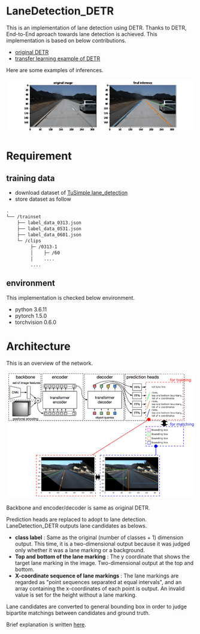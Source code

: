 # LaneDetection_DETR

This is an implementation of lane detection using DETR. Thanks to DETR, End-to-End aproach towards lane detection is achieved.
This implementation is based on below contributions.
- [original DETR](https://github.com/facebookresearch/detr)
- [transfer learning example of DETR](https://www.kaggle.com/tanulsingh077/end-to-end-object-detection-with-transformers-detr)

Here are some examples of inferences.

![](.github/samples.gif)

# Requirement

## training data
* download dataset of [TuSimple lane_detection](https://github.com/TuSimple/tusimple-benchmark/tree/master/doc/lane_detection)
* store dataset as follow

```
.
└── /trainset
    ├── label_data_0313.json
    ├── label_data_0531.json
    ├── label_data_0601.json
    └─ /clips
         ├─ /0313-1
         │    ├─ /60
         │    ....
         ....
```

## environment
This implementation is checked below environment.
* python 3.6.11
* pytorch 1.5.0
* torchvision 0.6.0

# Architecture
This is an overview of the network.

![](.github/architecture.png)

Backbone and encoder/decoder is same as original DETR.

Prediction heads are replaced to adopt to lane detection. LaneDetection_DETR outputs lane candidates as belows.
- **class label** : Same as the original (number of classes + 1) dimension output. This time, it is a two-dimensional output because it was judged only whether it was a lane marking or a background.
- **Top and bottom of the lane marking** : The y coordinate that shows the target lane marking in the image. Two-dimensional output at the top and bottom.
- **X-coordinate sequence of lane markings** : The lane markings are regarded as "point sequences separated at equal intervals", and an array containing the x-coordinates of each point is output. An invalid value is set for the height without a lane marking.

Lane candidates are converted to general bounding box in order to judge bipartite matchings between candidates and ground truth.

Brief explanation is written [here](https://translate.googleusercontent.com/translate_c?depth=1&hl=en&nv=1&pto=aue&rurl=translate.google.com&sl=ja&sp=nmt4&tl=en&u=https://qiita.com/tkskbys/items/8e91eb8498784286cdbc&usg=ALkJrhj7zua7YBlMJJjgKKJZ_9PQ98_88Q).

